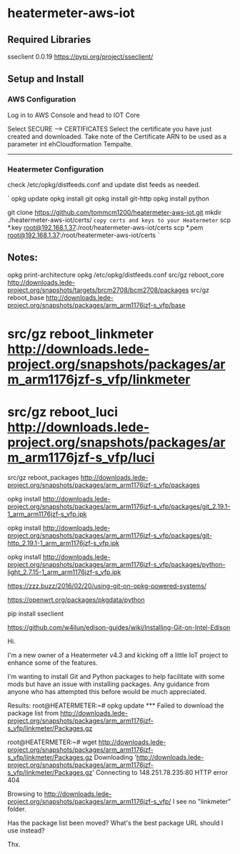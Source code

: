 # heatermeter-aws-iot

## Required Libraries
sseclient 0.0.19
https://pypi.org/project/sseclient/





## Setup and Install


### AWS Configuration
Log in to AWS Console and head to IOT Core

Select SECURE --> CERTIFICATES
Select the certificate you have just created and downloaded.
Take note of the Certificate ARN to be used as a parameter int ehCloudformation Tempalte.

-----
### Heatermeter Configuration
check /etc/opkg/distfeeds.conf and update dist feeds as needed.

`
opkg update
opkg install git
opkg install git-http
opkg install python

git clone https://github.com/tommcm1200/heatermeter-aws-iot.git
mkdir ./heatermeter-aws-iot/certs/
`
copy certs and keys to your Heatermeter
`
scp *.key root@192.168.1.37:/root/heatermeter-aws-iot/certs
scp *.pem root@192.168.1.37:/root/heatermeter-aws-iot/certs
`

## Notes:
opkg print-architecture
opkg 
/etc/opkg/distfeeds.conf
src/gz reboot_core http://downloads.lede-project.org/snapshots/targets/brcm2708/bcm2708/packages
src/gz reboot_base http://downloads.lede-project.org/snapshots/packages/arm_arm1176jzf-s_vfp/base
# src/gz reboot_linkmeter http://downloads.lede-project.org/snapshots/packages/arm_arm1176jzf-s_vfp/linkmeter
# src/gz reboot_luci http://downloads.lede-project.org/snapshots/packages/arm_arm1176jzf-s_vfp/luci
src/gz reboot_packages http://downloads.lede-project.org/snapshots/packages/arm_arm1176jzf-s_vfp/packages


opkg install http://downloads.lede-project.org/snapshots/packages/arm_arm1176jzf-s_vfp/packages/git_2.19.1-1_arm_arm1176jzf-s_vfp.ipk

opkg install http://downloads.lede-project.org/snapshots/packages/arm_arm1176jzf-s_vfp/packages/git-http_2.19.1-1_arm_arm1176jzf-s_vfp.ipk

opkg install http://downloads.lede-project.org/snapshots/packages/arm_arm1176jzf-s_vfp/packages/python-light_2.7.15-1_arm_arm1176jzf-s_vfp.ipk



https://zzz.buzz/2016/02/20/using-git-on-opkg-powered-systems/ 


https://openwrt.org/packages/pkgdata/python

pip install sseclient

https://github.com/w4ilun/edison-guides/wiki/Installing-Git-on-Intel-Edison




Hi.

I'm a new owner of a Heatermeter v4.3 and kicking off a little IoT project to enhance some of the features.  

I'm wanting to install Git and Python packages to help facilitate with some mods but have an issue with installing packages.  Any guidance from anyone who has attempted this before would be much appreciated.

Results: 
root@HEATERMETER:~# opkg update
*** Failed to download the package list from http://downloads.lede-project.org/snapshots/packages/arm_arm1176jzf-s_vfp/linkmeter/Packages.gz

root@HEATERMETER:~# wget http://downloads.lede-project.org/snapshots/packages/arm_arm1176jzf-s_vfp/linkmeter/Packages.gz
Downloading 'http://downloads.lede-project.org/snapshots/packages/arm_arm1176jzf-s_vfp/linkmeter/Packages.gz'
Connecting to 148.251.78.235:80
HTTP error 404

Browsing to http://downloads.lede-project.org/snapshots/packages/arm_arm1176jzf-s_vfp/ I see no "linkmeter" folder.

Has the package list been moved?  What's the best package URL should I use instead?  

Thx.